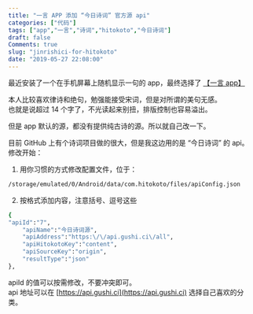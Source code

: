 ```yaml
---
title: "一言 APP 添加 “今日诗词” 官方源 api"
categories: ["代码"]
tags: ["app","一言","诗词","hitokoto","今日诗词"]
draft: false
Comments: true
slug: "jinrishici-for-hitokoto"
date: "2019-05-27 22:08:00"
---
```


最近安装了一个在手机屏幕上随机显示一句的 app，最终选择了 [【一言 app】](https://www.coolapk.com/apk/com.hitokoto)

本人比较喜欢律诗和绝句，勉强能接受宋词，但是对所谓的美句无感。  
也就是说超过 14 个字了，不光读起来别扭，排版控制也容易溢出。 
 
但是 app 默认的源，都没有提供纯古诗的源。所以就自己改一下。  

目前 GitHub 上有个诗词项目做的很大，但是我这边用的是 “今日诗词” 的 api。  
修改开始：  
1. 用你习惯的方式修改配置文件，位于：  

```bash
/storage/emulated/0/Android/data/com.hitokoto/files/apiConfig.json
```

2. 按格式添加内容，注意括号、逗号这些  

```bash
{
"apiId":"7",
    "apiName":"今日诗词源",
    "apiAddress":"https:\/\/api.gushi.ci\/all",
    "apiHitokotoKey":"content",
    "apiSourceKey":"origin",
    "resultType":"json"
},
```

apiId 的值可以按需修改，不要冲突即可。  
api 地址可以在 [https://api.gushi.ci](https://api.gushi.ci) 选择自己喜欢的分类。

